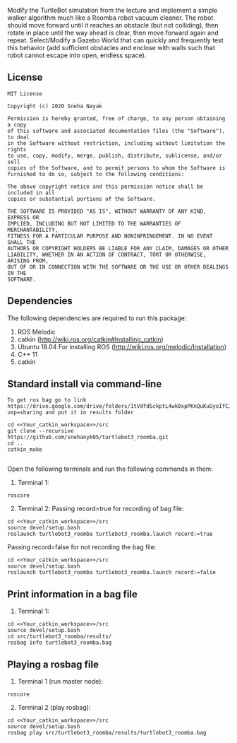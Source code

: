 Modify the TurtleBot simulation from the lecture and implement a simple walker algorithm much like a Roomba robot vacuum cleaner. The robot should move forward until it reaches an obstacle (but not colliding), then rotate in place until the way ahead is clear, then move forward again and repeat. Select/Modify a Gazebo World that can quickly and frequently test this behavior (add sufficient obstacles and enclose with walls such that robot cannot escape into open, endless space).

## License
```
MIT License

Copyright (c) 2020 Sneha Nayak

Permission is hereby granted, free of charge, to any person obtaining a copy
of this software and associated documentation files (the "Software"), to deal
in the Software without restriction, including without limitation the rights
to use, copy, modify, merge, publish, distribute, sublicense, and/or sell
copies of the Software, and to permit persons to whom the Software is
furnished to do so, subject to the following conditions:

The above copyright notice and this permission notice shall be included in all
copies or substantial portions of the Software.

THE SOFTWARE IS PROVIDED "AS IS", WITHOUT WARRANTY OF ANY KIND, EXPRESS OR
IMPLIED, INCLUDING BUT NOT LIMITED TO THE WARRANTIES OF MERCHANTABILITY,
FITNESS FOR A PARTICULAR PURPOSE AND NONINFRINGEMENT. IN NO EVENT SHALL THE
AUTHORS OR COPYRIGHT HOLDERS BE LIABLE FOR ANY CLAIM, DAMAGES OR OTHER
LIABILITY, WHETHER IN AN ACTION OF CONTRACT, TORT OR OTHERWISE, ARISING FROM,
OUT OF OR IN CONNECTION WITH THE SOFTWARE OR THE USE OR OTHER DEALINGS IN THE
SOFTWARE.
```
## Dependencies

The following dependencies are required to run this package:

1. ROS Melodic
2. catkin (http://wiki.ros.org/catkin#Installing_catkin)
3. Ubuntu 18.04 For installing ROS (http://wiki.ros.org/melodic/Installation)
4. C++ 11
5. catkin

## Standard install via command-line
```
To get ros bag go to link https://drive.google.com/drive/folders/1tVdfdSckptL4wk8xpPKnQuKuGyoIfCJk?usp=sharing and put it in results folder

cd <<Your_catkin_workspace>>/src
git clone --recursive https://github.com/snehanyk05/turtlebot3_roomba.git
cd ..
catkin_make


```

Open the following terminals and run the following commands in them:

1. Terminal 1:
```
roscore
```

2. Terminal 2:
Passing record=true for recording of bag file:
```
cd <<Your_catkin_workspace>>/src
source devel/setup.bash
roslaunch turtlebot3_roomba turtlebot3_roomba.launch record:=true
```

Passing record=false for not recording the bag file:
```
cd <<Your_catkin_workspace>>/src
source devel/setup.bash
roslaunch turtlebot3_roomba turtlebot3_roomba.launch record:=false
```


## Print information in a bag file
1. Terminal 1:
```
cd <<Your_catkin_workspace>>/src
source devel/setup.bash
cd src/turtlebot3_roomba/results/
rosbag info turtlebot3_roomba.bag
```

## Playing a rosbag file
1. Terminal 1 (run master node):
```
roscore
```

2. Terminal 2 (play rosbag):
```
cd <<Your_catkin_workspace>>/src
source devel/setup.bash
rosbag play src/turtlebot3_roomba/results/turtlebot3_roomba.bag
```